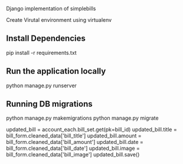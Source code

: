 Django implementation of simplebills

Create Virutal environment using virtualenv

Install Dependencies
--------------------------
pip install -r requirements.txt

Run the application locally
--------------------------
python manage.py runserver

Running DB migrations
----------------------
python manage.py makemigrations
python manage.py migrate


updated_bill = account_each.bill_set.get(pk=bill_id)
      updated_bill.title = bill_form.cleaned_data['bill_title']
      updated_bill.amount = bill_form.cleaned_data['bill_amount']
      updated_bill.date =  bill_form.cleaned_data['bill_date']
      updated_bill.image =  bill_form.cleaned_data['bill_image']
      updated_bill.save()
